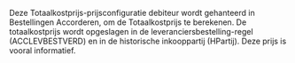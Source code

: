 Deze Totaalkostprijs-prijsconfiguratie debiteur wordt gehanteerd in Bestellingen Accorderen, om de Totaalkostprijs te berekenen.
De totaalkostprijs wordt opgeslagen in de leveranciersbestelling-regel (ACCLEVBESTVERD) en in de historische inkooppartij (HPartij).
Deze prijs is vooral informatief.
